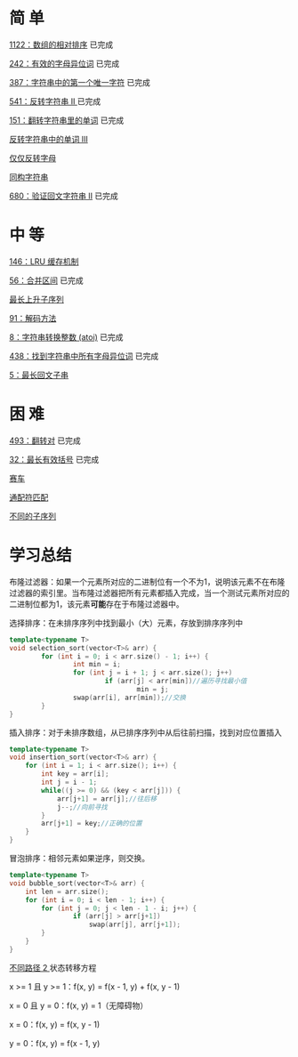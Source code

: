 # 简 单

[1122：数组的相对排序](https://github.com/libracjj/AlgorithmQIUZHAO/blob/master/Week_06/Leetcode_1122.cpp)           已完成          

[242：有效的字母异位词](https://github.com/libracjj/AlgorithmQIUZHAO/blob/master/Week_06/Leetcode_242.cpp)           已完成          

[387：字符串中的第一个唯一字符](https://github.com/libracjj/AlgorithmQIUZHAO/blob/master/Week_06/Leetcode_387.cpp)           已完成          

[541：反转字符串 II ](https://leetcode-cn.com/problems/reverse-string-ii/)           已完成          

[151：翻转字符串里的单词](https://github.com/libracjj/AlgorithmQIUZHAO/blob/master/Week_06/Leetcode_151.py)           已完成          

[反转字符串中的单词 III ](https://leetcode-cn.com/problems/reverse-words-in-a-string-iii/)

[仅仅反转字母](https://leetcode-cn.com/problems/reverse-only-letters/)

[同构字符串](https://leetcode-cn.com/problems/isomorphic-strings/)

[680：验证回文字符串 Ⅱ](https://leetcode-cn.com/problems/valid-palindrome-ii/)           已完成          

# 中 等

[146：LRU 缓存机制](https://leetcode-cn.com/problems/lru-cache/#/)

[56：合并区间](https://github.com/libracjj/AlgorithmQIUZHAO/blob/master/Week_06/Leetcode_56.cpp)           已完成          

[最长上升子序列](https://leetcode-cn.com/problems/longest-increasing-subsequence/)

[91：解码方法](https://leetcode-cn.com/problems/decode-ways/)

[8：字符串转换整数 (atoi)](https://leetcode-cn.com/problems/string-to-integer-atoi/)           已完成          

[438：找到字符串中所有字母异位词](https://leetcode-cn.com/problems/find-all-anagrams-in-a-string/)           已完成          

[5：最长回文子串](https://leetcode-cn.com/problems/longest-palindromic-substring/)

# 困 难

[493：翻转对](https://github.com/libracjj/AlgorithmQIUZHAO/blob/master/Week_06/Leetcode_493.cpp)           已完成          

[32：最长有效括号](https://github.com/libracjj/AlgorithmQIUZHAO/blob/master/Week_06/Leetcode_32.cpp)           已完成          

[赛车](https://leetcode-cn.com/problems/race-car/)

[通配符匹配](https://leetcode-cn.com/problems/wildcard-matching/)

[不同的子序列](https://leetcode-cn.com/problems/distinct-subsequences/)

# 学习总结

布隆过滤器：如果一个元素所对应的二进制位有一个不为1，说明该元素不在布隆过滤器的索引里。当布隆过滤器把所有元素都插入完成，当一个测试元素所对应的二进制位都为1，该元素**可能**存在于布隆过滤器中。   



选择排序：在未排序序列中找到最小（大）元素，存放到排序序列中

```c++
template<typename T>
void selection_sort(vector<T>& arr) {
        for (int i = 0; i < arr.size() - 1; i++) {
                int min = i;
                for (int j = i + 1; j < arr.size(); j++)
                        if (arr[j] < arr[min])//遍历寻找最小值
                                min = j;
                swap(arr[i], arr[min]);//交换
        }
}
```

插入排序：对于未排序数组，从已排序序列中从后往前扫描，找到对应位置插入

```c++
template<typename T>
void insertion_sort(vector<T>& arr) {
    for (int i = 1; i < arr.size(); i++) {
        int key = arr[i];
        int j = i - 1;
        while((j >= 0) && (key < arr[j])) {
            arr[j+1] = arr[j];//往后移
            j--;//向前寻找
        }
        arr[j+1] = key;//正确的位置
    }
}
```

冒泡排序：相邻元素如果逆序，则交换。

```c++
template<typename T>
void bubble_sort(vector<T>& arr) {
    int len = arr.size();
    for (int i = 0; i < len - 1; i++) {
        for (int j = 0; j < len - 1 - i; j++) {
                if (arr[j] > arr[j+1])
                    swap(arr[j], arr[j+1]);
        }
    }
}
```

[不同路径 2 ](https://leetcode-cn.com/problems/unique-paths-ii/) 状态转移方程

x >= 1 且 y >= 1：f(x, y) = f(x - 1, y) + f(x, y - 1)

x = 0 且 y = 0：f(x, y) = 1（无障碍物）

x = 0：f(x, y) = f(x, y - 1)

y = 0：f(x, y) = f(x - 1, y)